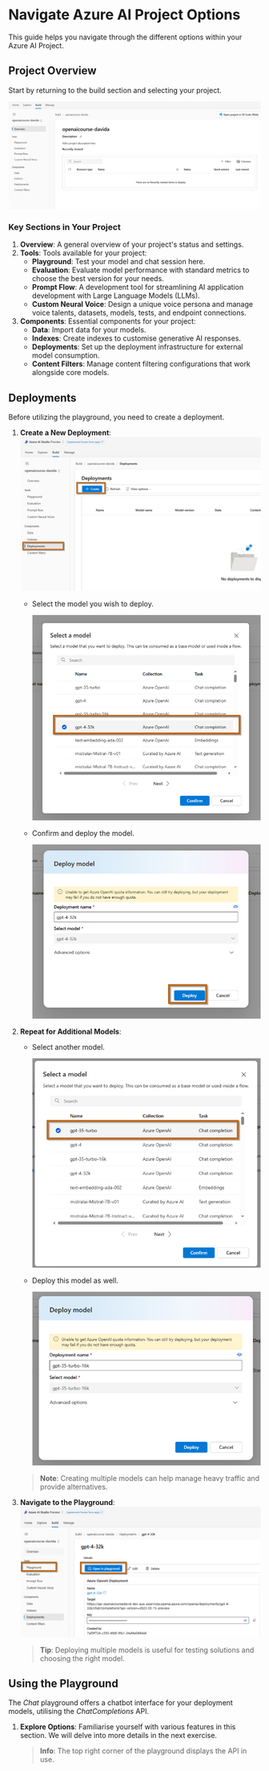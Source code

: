 # Navigate Azure AI Project Options

This guide helps you navigate through the different options within your Azure AI Project.

## Project Overview

Start by returning to the build section and selecting your project.

![Project View AI Studio](../media/aistudio-project.png)

### Key Sections in Your Project

1. **Overview**: A general overview of your project's status and settings.
2. **Tools**: Tools available for your project:
   - **Playground**: Test your model and chat session here.
   - **Evaluation**: Evaluate model performance with standard metrics to choose the best version for your needs.
   - **Prompt Flow**: A development tool for streamlining AI application development with Large Language Models (LLMs).
   - **Custom Neural Voice**: Design a unique voice persona and manage voice talents, datasets, models, tests, and endpoint connections.
3. **Components**: Essential components for your project:
   - **Data**: Import data for your models.
   - **Indexes**: Create indexes to customise generative AI responses.
   - **Deployments**: Set up the deployment infrastructure for external model consumption.
   - **Content Filters**: Manage content filtering configurations that work alongside core models.

## Deployments

Before utilizing the playground, you need to create a deployment.

1. **Create a New Deployment**:
   ![Create Deployment](../media/azure-ai-deployments-create.png)
   - Select the model you wish to deploy.
  
     ![Create Deployment Select Model](../media/azure-ai-deployments-create-gpt4-select.png)


   - Confirm and deploy the model.
  
     ![Create Deployment Deploy](../media/azure-ai-deployments-create-gpt4-create.png)

2. **Repeat for Additional Models**:
   - Select another model.
  
     ![Create Deployment Select Model](../media/ai-studio-deploy-gpt35-find.png)


   - Deploy this model as well.

     ![Create Deployment Deploy](../media/ai-studio-deploy-gpt35-deploy.png)

    > **Note**: Creating multiple models can help manage heavy traffic and provide alternatives.

3. **Navigate to the Playground**:
   ![Create Deployment Navigate to Playground](../media/azure-ai-deployments-create-gpt4-openplayground.png)

    > **Tip**: Deploying multiple models is useful for testing solutions and choosing the right model.

## Using the Playground

The *Chat* playground offers a chatbot interface for your deployment models, utilising the *ChatCompletions* API.

1. **Explore Options**: Familiarise yourself with various features in this section. We will delve into more details in the next exercise.

    > **Info**: The top right corner of the playground displays the API in use.
